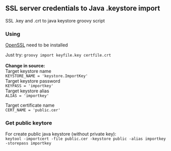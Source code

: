 ## SSL server credentials to Java .keystore import ##

SSL .key and .crt to java keystore groovy script

### Using ###

[OpenSSL](http://slproweb.com/products/Win32OpenSSL.html) need to be installed 

Just try: `groovy import keyfile.key certfile.crt`<br/><br/>
<b>Change in source:</b><br/>
Target keystore name<br/>
`KEYSTORE_NAME = 'keystore.ImportKey'`<br/>
Target keystore password<br/>
`KEYPASS = 'importkey'`<br/>
Target keystore alias<br/>
`ALIAS = 'importkey'`

Target certificate name<br/>
`CERT_NAME = 'public.cer'`


### Get public keytore ###

For create public java keystore (without private key):<br/>
`keytool -importcert -file public.cer -keystore public -alias importkey -storepass importkey`
